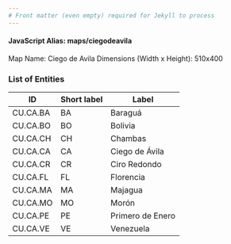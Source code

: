 ```yaml
---
# Front matter (even empty) required for Jekyll to process
---
```


#### JavaScript Alias: maps/ciegodeavila

Map Name: Ciego de Avila
Dimensions (Width x Height): 510x400





### List of Entities

ID | Short label | Label
---|---|---|
CU.CA.BA|BA|Baraguá
CU.CA.BO|BO|Bolivia
CU.CA.CH|CH|Chambas
CU.CA.CA|CA|Ciego de Ávila
CU.CA.CR|CR|Ciro Redondo
CU.CA.FL|FL|Florencia
CU.CA.MA|MA|Majagua
CU.CA.MO|MO|Morón
CU.CA.PE|PE|Primero de Enero
CU.CA.VE|VE|Venezuela
